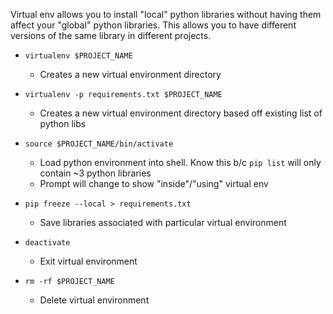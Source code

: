 Virtual env allows you to install "local" python libraries without
having them affect your "global" python libraries. This allows you
to have different versions of the same library in different projects.

- `virtualenv $PROJECT_NAME`
    - Creates a new virtual environment directory

- `virtualenv -p requirements.txt $PROJECT_NAME`
    - Creates a new virtual environment directory based off existing
      list of python libs

- `source $PROJECT_NAME/bin/activate`
    - Load python environment into shell.  Know this b/c `pip list`
      will only contain ~3 python libraries
    - Prompt will change to show "inside"/"using" virtual env

- `pip freeze --local > requirements.txt`
    - Save libraries associated with particular virtual environment

- `deactivate`
    - Exit virtual environment

- `rm -rf $PROJECT_NAME`
    - Delete virtual environment
